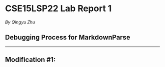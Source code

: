 # CSE15LSP22 Lab Report 1
*By Qingyu Zhu*

## **Debugging Process for MarkdownParse**


---
## Modification #1:


